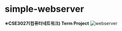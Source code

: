 # simple-webserver
**※CSE3027(컴퓨터네트워크) Term Project**
![webserver](https://user-images.githubusercontent.com/26472978/176416405-cd68dedc-47c7-4c54-a514-09d4c52280b3.png)
